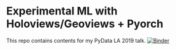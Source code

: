 # Experimental ML with Holoviews/Geoviews + Pyorch
This repo contains contents for my PyData LA 2019 talk.
[![Binder](https://mybinder.org/badge_logo.svg)](https://mybinder.org/v2/gh/cocoaaa/PyData-LA-2019/master)



